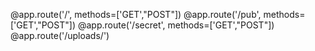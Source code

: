 @app.route('/', methods=['GET',"POST"])
@app.route('/pub', methods=['GET',"POST"])
@app.route('/secret', methods=['GET',"POST"])
@app.route('/uploads/<filename>')